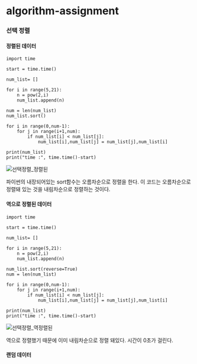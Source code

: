 # algorithm-assignment

### 선택 정렬

#### 정렬된 데이터
```
import time

start = time.time()

num_list= []

for i in range(5,21):
    n = pow(2,i)
    num_list.append(n)

num = len(num_list)
num_list.sort()

for i in range(0,num-1):
    for j in range(i+1,num):
        if num_list[i] < num_list[j]:
            num_list[i],num_list[j] = num_list[j],num_list[i]

print(num_list)
print("time :", time.time()-start)
```
![선택정렬_정렬된](https://user-images.githubusercontent.com/87864025/166664538-eda159e5-a92c-4ad5-8231-3e6611fb06e5.PNG)

파이썬의 내장되어있는 sort함수는 오름차순으로 정렬을 한다. 이 코드는 오름차순으로 정렬돼 있는 것을 내림차순으로 정렬하는 것이다.

#### 역으로 정렬된 데이터
```
import time

start = time.time()

num_list= []

for i in range(5,21):
    n = pow(2,i)
    num_list.append(n)

num_list.sort(reverse=True)
num = len(num_list)

for i in range(0,num-1):
    for j in range(i+1,num):
        if num_list[i] < num_list[j]:
            num_list[i],num_list[j] = num_list[j],num_list[i]

print(num_list)
print("time :", time.time()-start)
```
![선택정렬_역정렬된](https://user-images.githubusercontent.com/87864025/166665352-7d29c330-7e23-4a6f-a762-21e241f777c7.PNG)

역으로 정렬했기 때문에 이미 내림차순으로 정렬 돼있다. 시간이 0초가 걸린다.

#### 랜덤 데이터

